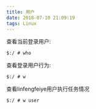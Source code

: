 ```yaml
---
title: 用户
date: 2018-07-10 21:09:19
tags: Linux
---
```

查看当前登录用户:

    $:/ # who

查看登录用户行为:

    $:/ # w

查看linfengfeiye用户执行任务情况

    $:/ # w user